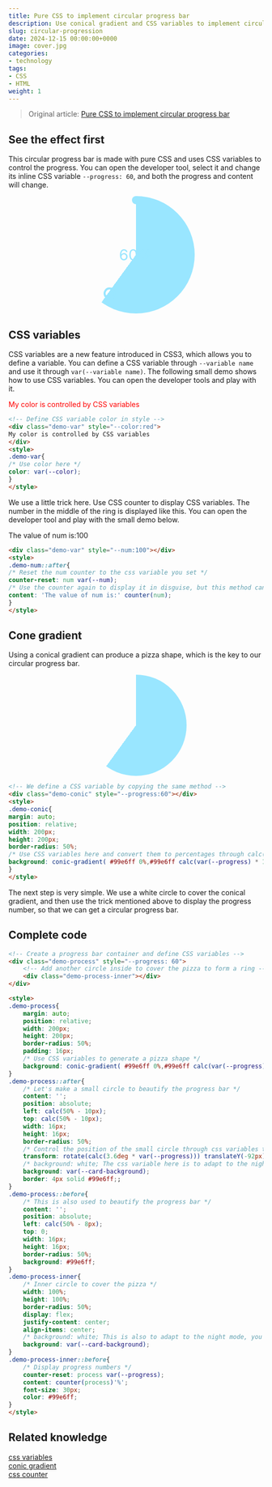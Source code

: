 ```yaml
---
title: Pure CSS to implement circular progress bar
description: Use conical gradient and CSS variables to implement circular progress bar
slug: circular-progression
date: 2024-12-15 00:00:00+0000
image: cover.jpg
categories:
- technology
tags:
- CSS
- HTML
weight: 1
---
```

> Original article: [Pure CSS to implement circular progress bar](https://blog.zhoujump.club/en/p/circular-progression/)

## See the effect first
This circular progress bar is made with pure CSS and uses CSS variables to control the progress. You can open the developer tool, select it and change its inline CSS variable `--progress: 60`, and both the progress and content will change.

<div class="demo-process" style="--progress: 60"> <div class="demo-process-inner"></div> </div> <style> style[contenteditable]{ display: block; outline: none; } .demo-process{ margin: auto; position: relative; width: 200px; height: 200px; border-radius: 50%; padding: 16px; background: #99e6ff; background: conic-gradient( #99e6ff 0%, #99e6ff calc(var(--progress) * 1%), transparent 0%); } .demo-process::after{ content: ''; position: absolute; left: calc(50% - 10px); top: calc(50% - 10px); width: 16px; height: 16px; border-radius: 50%; transform: rotate(calc(3.6deg * var(--progress))) translateY(-92px); background: white; background: var(--card-background); border: 4px solid #99e6ff;; } .demo-process::before{ content: ''; position: absolute; left: calc(50% - 8px); top: 0; width: 16px; height: 16px; border-radius: 50%; background: #99e6ff; } .demo-process-inner{ width: 100%; height: 100%; border-radius: 50%; background: white; display: flex; justify-content: center; align-items: center; background: var(--card-background);
}
.demo-process-inner::before{
counter-reset: process var(--progress);
content: counter(process)'%';
font-size: 30px;
color: #99e6ff;
}
</style>

## CSS variables
CSS variables are a new feature introduced in CSS3, which allows you to define a variable. You can define a CSS variable through `--variable name` and use it through `var(--variable name)`.
The following small demo shows how to use CSS variables. You can open the developer tools and play with it.

<div class="demo-var" style="--color:red">My color is controlled by CSS variables</div>
<style>
.demo-var{
color: var(--color);
}
</style>

```html
<!-- Define CSS variable color in style -->
<div class="demo-var" style="--color:red">
My color is controlled by CSS variables
</div>
<style>
.demo-var{
/* Use color here */
color: var(--color);
}
</style>
```

We use a little trick here. Use CSS counter to display CSS variables. The number in the middle of the ring is displayed like this. You can open the developer tool and play with the small demo below.

<div class="demo-num" style="--num:100"></div>
<style>
.demo-num::after{
counter-reset: num var(--num);
content: 'The value of num is:' counter(num);
}
</style>

```html
<div class="demo-var" style="--num:100"></div>
<style>
.demo-num::after{
/* Reset the num counter to the css variable you set */
counter-reset: num var(--num);
/* Use the counter again to display it in disguise, but this method can only display numbers */
content: 'The value of num is:' counter(num);
}
</style>

```

## Cone gradient
Using a conical gradient can produce a pizza shape, which is the key to our circular progress bar.

<div class="demo-conic" style="--progress:60"></div>
<style>
.demo-conic{
margin: auto;
position: relative;
width: 200px;
height: 200px;
border-radius: 50%;
background: conic-gradient( #99e6ff 0%,#99e6ff calc(var(--progress) * 1%),transparent 0%);
}
</style>

```html
<!-- We define a CSS variable by copying the same method -->
<div class="demo-conic" style="--progress:60"></div>
<style>
.demo-conic{
margin: auto;
position: relative;
width: 200px;
height: 200px;
border-radius: 50%;
/* Use CSS variables here and convert them to percentages through calc(var(--progress) * 1%) */
background: conic-gradient( #99e6ff 0%,#99e6ff calc(var(--progress) * 1%),transparent 0%);
}
</style>
```

The next step is very simple. We use a white circle to cover the conical gradient, and then use the trick mentioned above to display the progress number, so that we can get a circular progress bar.

## Complete code
```html
<!-- Create a progress bar container and define CSS variables -->
<div class="demo-process" style="--progress: 60">
    <!-- Add another circle inside to cover the pizza to form a ring -->
    <div class="demo-process-inner"></div>
</div>

<style>
.demo-process{
    margin: auto;
    position: relative;
    width: 200px;
    height: 200px;
    border-radius: 50%;
    padding: 16px;
    /* Use CSS variables to generate a pizza shape */
    background: conic-gradient( #99e6ff 0%,#99e6ff calc(var(--progress) * 1%),transparent 0%);
}
.demo-process::after{
    /* Let's make a small circle to beautify the progress bar */
    content: '';
    position: absolute;
    left: calc(50% - 10px);
    top: calc(50% - 10px);
    width: 16px;
    height: 16px;
    border-radius: 50%;
    /* Control the position of the small circle through css variables to make it follow the progress */
    transform: rotate(calc(3.6deg * var(--progress))) translateY(-92px);
    /* background: white; The css variable here is to adapt to the night mode, you can just use white*/
    background: var(--card-background);
    border: 4px solid #99e6ff;;
}
.demo-process::before{
    /* This is also used to beautify the progress bar */
    content: '';
    position: absolute;
    left: calc(50% - 8px);
    top: 0;
    width: 16px;
    height: 16px;
    border-radius: 50%;
    background: #99e6ff;
}
.demo-process-inner{
    /* Inner circle to cover the pizza */
    width: 100%;
    height: 100%;
    border-radius: 50%;
    display: flex;
    justify-content: center;
    align-items: center;
    /* background: white; This is also to adapt to the night mode, you can just use white*/
    background: var(--card-background);
}
.demo-process-inner::before{
    /* Display progress numbers */
    counter-reset: process var(--progress);
    content: counter(process)'%';
    font-size: 30px;
    color: #99e6ff;
}
</style>
```

## Related knowledge
[css variables](https://developer.mozilla.org/zh-CN/docs/Web/CSS/Using_CSS_custom_properties)<br/>
[conic gradient](https://developer.mozilla.org/zh-CN/docs/Web/CSS/gradient/conic-gradient)<br/>
[css counter](https://developer.mozilla.org/zh-CN/docs/Web/CSS/CSS_counter_styles/Using_CSS_counters)
